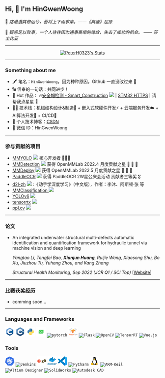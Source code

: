 ## Hi, 👋  I'm HinGwenWoong

📖 <em>  路漫漫其修远兮，吾将上下而求索。——《离骚》屈原 </em>

🚀 <em>  疑惑足以败事，一个人往往因为遇事畏缩的缘故，失去了成功的机会。 —— 莎士比亚 </em>


---

<p align="center">
  <a href="https://github.com/PeterH0323" class="rich-diff-level-one">
    <img src="https://github-readme-stats.vercel.app/api?username=PeterH0323&title_color=00314f&text_color=00314f&bg_color=f9cdad" alt="PeterH0323's Stats" >
  </a>
</p>

<!-- <p align="center">
  <img src="https://github-readme-stats.vercel.app/api/top-langs/?username=peterh0323&hide_title=true&hide_border=true&layout=compact&bg_color=0,73FA79,73FDFF,D783FF&theme=graywhite&locale=cn" />
</p> -->

---

### Something about me 

- 🖋️ 笔名：`HinGwenWoong`，因为种种原因，Github 一直没改过来 🤣
- 🔠 信奉的一句话：共同进步！
- 👷 Hot 作品： 🔥[安全帽检测 - Smart_Construction](https://github.com/PeterH0323/Smart_Construction) [![](https://img.shields.io/github/stars/PeterH0323/Smart_Construction.svg)](https://github.com/PeterH0323/Smart_Construction/stargazers) | [STM32 HTTPS](https://github.com/PeterH0323/STM32_HTTPs_WolfSSL) | 请帮我点星星 🌟
- 👨‍💻 技术栈：机械结构设计&制造🤖 + 嵌入式软硬件开发⚡ + 云端服务开发☁️ + AI算法开发🎯 + CI/CD🎡
- 📓 个人技术博客：[CSDN](https://blog.csdn.net/hxj0323)
- 💬 微信 ID：HinGwenWoong

---

### 参与贡献的项目
- [MMYOLO](https://github.com/open-mmlab/mmyolo) [![](https://img.shields.io/github/stars/open-mmlab/mmyolo.svg)](https://github.com/open-mmlab/mmyolo/stargazers) 核心开发者 🚀🚀🚀
- [MMDetection](https://github.com/open-mmlab/mmdetection) [![](https://img.shields.io/github/stars/open-mmlab/mmdetection.svg)](https://github.com/open-mmlab/mmdetection/stargazers) 获得 OpenMMLab 2022.4 月度贡献之星 :star2: :star2: :star2:
- [MMDeploy](https://github.com/open-mmlab/mmdeploy) [![](https://img.shields.io/github/stars/open-mmlab/mmdeploy.svg)](https://github.com/open-mmlab/mmdeploy/stargazers) 获得 OpenMMLab 2022.5 月度贡献之星 :star2: :star2: :star2:
- [PaddleOCR](https://github.com/PaddlePaddle/PaddleOCR) [![](https://img.shields.io/github/stars/PaddlePaddle/PaddleOCR.svg)](https://github.com/PaddlePaddle/PaddleOCR/stargazers) 获得 PaddleOCR 2W星公庆会活动 贡献者三等奖 🎖
- [d2l-zh](https://github.com/d2l-ai/d2l-zh) [![](https://img.shields.io/github/stars/d2l-ai/d2l-zh.svg)](https://github.com/d2l-ai/d2l-zh/stargazers) :《动手学深度学习》（中文版），作者：李沐、阿斯顿·张 等
- [MMClassification
](https://github.com/open-mmlab/mmclassification) [![](https://img.shields.io/github/stars/open-mmlab/mmclassification.svg)](https://github.com/open-mmlab/mmclassification/stargazers)
- [YOLOv6](https://github.com/meituan/YOLOv6) [![](https://img.shields.io/github/stars/meituan/YOLOv6.svg)](https://github.com/meituan/YOLOv6/stargazers)
- [tensorrtx](https://github.com/wang-xinyu/tensorrtx) [![](https://img.shields.io/github/stars/wang-xinyu/tensorrtx.svg)](https://github.com/wang-xinyu/tensorrtx/stargazers)
- [ppl.cv](https://github.com/openppl-public/ppl.cv) [![](https://img.shields.io/github/stars/openppl-public/ppl.cv.svg)](https://github.com/openppl-public/ppl.cv/stargazers)

---

### 论文
- An integrated underwater structural multi-defects automatic identification and quantification framework for hydraulic tunnel via machine vision and deep learning
  
  _Yangtao Li, Tengfei Bao, **Xianjun Huang**, Ruijie Wang, Xiaosong Shu, Bo Xu, Jiuzhou Tu, Yuhang Zhou, and Kang Zhang_
  
  _Structural Health Monitoring, Sep 2022 (JCR Q1 / SCI Top)_ [[Website](https://journals.sagepub.com/doi/10.1177/14759217221122316)]

---

### 比赛获奖经历
- comming soon...

---
 
### Languages and Frameworks

<code><img height="30" src="https://raw.githubusercontent.com/github/explore/80688e429a7d4ef2fca1e82350fe8e3517d3494d/topics/c/c.png" alt="C" title="C"></code>
<code><img height="30" src="https://raw.githubusercontent.com/github/explore/80688e429a7d4ef2fca1e82350fe8e3517d3494d/topics/cpp/cpp.png" alt="C++" title="C++"></code>
<code><img height="30" src="https://raw.githubusercontent.com/github/explore/80688e429a7d4ef2fca1e82350fe8e3517d3494d/topics/python/python.png" alt="Python" title="Python"></code>
<code><img height="30" src="https://raw.githubusercontent.com/github/explore/80688e429a7d4ef2fca1e82350fe8e3517d3494d/topics/qt/qt.png" alt="Qt" title="Qt"></code>
<code><img height="30" src="https://user-images.githubusercontent.com/25873202/157438255-146219ed-9044-4547-8548-07f15accd1fb.png" alt="pytorch" title="pytorch"></code>
<code><img height="30" src="https://raw.githubusercontent.com/github/explore/80688e429a7d4ef2fca1e82350fe8e3517d3494d/topics/tensorflow/tensorflow.png" alt="TensorFlow" title="TensorFlow"></code>
<code><img height="30" src="https://user-images.githubusercontent.com/25873202/157436606-3556eb47-31fc-44db-a8bb-2cc17bdcb19c.png" alt="Flask" title="Flask"></code>
<code><img height="30" src="https://camo.githubusercontent.com/ce9fb3389462f2c9444f863e410f0d17d04b216beba8749a015011887eadfbaf/68747470733a2f2f7777772e766563746f726c6f676f2e7a6f6e652f6c6f676f732f6f70656e63762f6f70656e63762d69636f6e2e737667" alt="OpenCV" title="OpenCV"></code>
<code><img height="30" src="https://user-images.githubusercontent.com/25873202/157439497-6301c01b-6b90-450b-b5e5-9ec9e702d786.png" alt="TensorRT" title="TensorRT"></code>
<code><img height="30" src="https://user-images.githubusercontent.com/25873202/157440042-96796380-4df4-4a74-a2e3-0d10400376d7.svg" alt="Vue.js" title="Vue.js"></code>


### Tools

<code><img height="30" src="https://raw.githubusercontent.com/github/explore/80688e429a7d4ef2fca1e82350fe8e3517d3494d/topics/kubernetes/kubernetes.png" alt="kubernetes" title="kubernetes"></code>
<code><img height="30" src="https://user-images.githubusercontent.com/25873202/157435869-36af725e-9a1b-4db3-85d2-a1af11307c86.svg" alt="Jenkins" title="Jenkins"></code>
<code><img height="30" src="https://raw.githubusercontent.com/github/explore/80688e429a7d4ef2fca1e82350fe8e3517d3494d/topics/git/git.png" alt="Git" title="Git"></code>
<code><img height="30" src="https://raw.githubusercontent.com/github/explore/80688e429a7d4ef2fca1e82350fe8e3517d3494d/topics/docker/docker.png" alt="Docker" title="Docker"></code>
<code><img height="30" src="https://raw.githubusercontent.com/github/explore/80688e429a7d4ef2fca1e82350fe8e3517d3494d/topics/visual-studio-code/visual-studio-code.png" alt="VSCode" title="VSCode"></code>
<code><img height="30" src="https://images.nowcoder.com/images/20180629/0_1530258305740_67F7BB46DE9FC78164CA628F2CE05C37" alt="PyCharm" title="PyCharm"></code>
<code><img height="30" src="https://raw.githubusercontent.com/github/explore/80688e429a7d4ef2fca1e82350fe8e3517d3494d/topics/linux/linux.png" alt="Linux" title="Linux"></code>
<code><img height="30" src="https://user-images.githubusercontent.com/29084184/128668555-59d96329-2e64-4370-bfdc-89bf7a12aea8.png" alt="ARM-Keil" title="ARM-Keil"></code>
<code><img height="30" src="https://user-images.githubusercontent.com/25873202/157567814-a3b66c30-f2e5-4b6f-a211-0269d5e3325d.png" alt="Altium Designer" title="Altium Designer"></code>
<code><img height="30" src="https://user-images.githubusercontent.com/25873202/157568533-9799891f-82cd-42e9-b76a-44b4bd8163ba.png" alt="SolidWorks" title="SolidWorks"></code>
<code><img height="30" src="https://user-images.githubusercontent.com/25873202/157568582-331b6b0b-7acc-444a-ac99-dee43d67850e.png" alt="Autodesk CAD" title="Autodesk CAD"></code>



<!--
**PeterH0323/PeterH0323** is a ✨ _special_ ✨ repository because its `README.md` (this file) appears on your GitHub profile.

Here are some ideas to get you started:

- 🔭 I’m currently working on ...
- 🌱 I’m currently learning ...
- 👯 I’m looking to collaborate on ...
- 🤔 I’m looking for help with ...
- 💬 Ask me about ...
- 📫 How to reach me: ...
- 😄 Pronouns: ...
- ⚡ Fun fact: ...
-->
